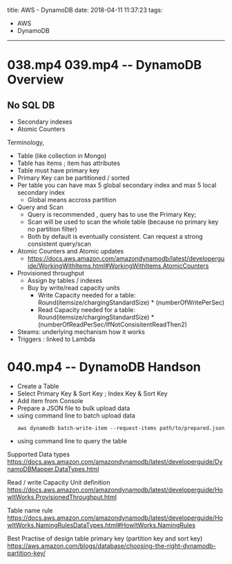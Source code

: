 title: AWS - DynamoDB
date: 2018-04-11 11:37:23
tags:
- AWS
- DynamoDB
---


# 038.mp4 039.mp4 -- DynamoDB Overview


## No SQL DB

* Secondary indexes
* Atomic Counters

Terminology,
* Table (like collection in Mongo)
* Table has items ; item has attributes
* Table must have primary key
* Primary Key can be partitioned / sorted
* Per table you can have max 5 global secondary index and max 5 local secondary index
  * Global means accross partition
* Query and Scan
  * Query is recommended , query has to use the Primary Key;
  * Scan will be used to scan the whole table (because no primary key no partition filter)
  * Both by default is eventually consistent. Can request a strong consistent query/scan
* Atomic Counters and Atomic updates
  * https://docs.aws.amazon.com/amazondynamodb/latest/developerguide/WorkingWithItems.html#WorkingWithItems.AtomicCounters
* Provisioned throughput
  * Assign by tables / indexes
  * Buy by write/read capacity units
    * Write Capacity needed for a table: Round(itemsize/chargingStandardSize) * (numberOfWritePerSec)
    * Read Capacity needed for a table: Round(itemsize/chargingStandardSize) * (numberOfReadPerSec/IfNotConsisitentReadThen2)
* Steams: underlying mechanism how it works
* Triggers : linked to Lambda

# 040.mp4 -- DynamoDB Handson

* Create a Table
* Select Primary Key & Sort Key ; Index Key & Sort Key
* Add item from Console
* Prepare a JSON file to bulk upload data
* using command line to batch upload data
  ```command
  aws dynamodb batch-write-item --request-items path/to/prepared.json
  ```
* using command line to query the table



Supported Data types
https://docs.aws.amazon.com/amazondynamodb/latest/developerguide/DynamoDBMapper.DataTypes.html


Read / write Capacity Unit definition
https://docs.aws.amazon.com/amazondynamodb/latest/developerguide/HowItWorks.ProvisionedThroughput.html

Table name rule
https://docs.aws.amazon.com/amazondynamodb/latest/developerguide/HowItWorks.NamingRulesDataTypes.html#HowItWorks.NamingRules


Best Practise of design table primary key (partition key and sort key)
https://aws.amazon.com/blogs/database/choosing-the-right-dynamodb-partition-key/
